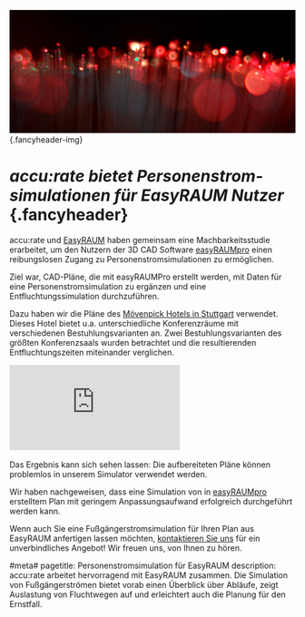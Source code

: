 ![](/img/accurate-bild-start.jpg) {.fancyheader-img}
# *accu:rate bietet Per&shy;sonen&shy;strom&shy;simulationen für EasyRAUM Nutzer*  {.fancyheader}


accu:rate und [EasyRAUM](http://easyraum.de/) haben gemeinsam eine Machbarkeitsstudie erarbeitet, um den Nutzern der 3D CAD Software [easy&shy;RAUM&shy;pro](http://easyraum.de/de-easyraum) einen reibungslosen Zugang zu Personenstromsimulationen zu ermöglichen.

Ziel war, CAD-Pläne, die mit easyRAUMPro erstellt werden, mit Daten für eine Personenstromsimulation zu ergänzen und eine Entfluchtungssimulation durchzuführen.

Dazu haben wir die Pläne des [Mövenpick Hotels in Stuttgart](http://www.moevenpick-hotels.com/en/europe/germany/stuttgart/hotel-stuttgart-airport/meetings/meeting-rooms/) verwendet.
Dieses Hotel bietet u.a. unterschiedliche Konferenzräume mit verschiedenen Bestuhlungsvarianten an.
Zwei Bestuhlungsvarianten des größten Konferenzsaals wurden betrachtet und die resultierenden Entfluchtungszeiten miteinander verglichen. 

<div class='embed-container'><iframe src='http://www.youtube.com/embed/FYk5SXH_NYs?rel=0' frameborder='0' allowfullscreen></iframe></div>

Das Ergebnis kann sich sehen lassen: Die aufbereiteten Pläne können problemlos in unserem Simulator verwendet werden.

Wir haben nachgeweisen, dass eine Simulation von in [easy&shy;RAUM&shy;pro](http://easyraum.de/de-easyraum) erstelltem Plan mit geringem Anpassungsaufwand erfolgreich durchgeführt werden kann.

Wenn auch Sie eine Fußgängerstromsimulation für Ihren Plan aus EasyRAUM anfertigen lassen möchten, [kontaktieren Sie uns](kontakt) für ein unverbindliches Angebot! Wir freuen uns, von Ihnen zu hören.


#meta#
pagetitle: Personenstromsimulation für EasyRAUM
description: accu:rate arbeitet hervorragend mit EasyRAUM zusammen. Die Simulation von Fußgängerströmen bietet vorab einen Überblick über Abläufe, zeigt Auslastung von Fluchtwegen auf und erleichtert auch die Planung für den Ernstfall.
